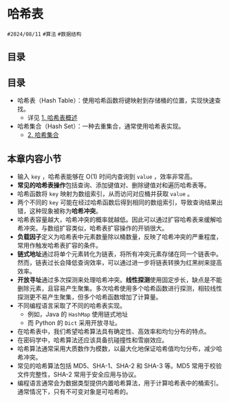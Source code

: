 
# 哈希表

`#2024/08/11` `#算法` `#数据结构` 


## 目录
<!-- toc -->
 ## 目录 

- 哈希表（Hash Table）：使用哈希函数将键映射到存储桶的位置，实现快速查找。
	- 详见 [1. 哈希表概述](/post/Uj5TsfzB.html)
- 哈希集合（Hash Set）：一种去重集合，通常使用哈希表实现。
	- [2. 哈希集合](/post/181hMjps.html)

## 本章内容小节

- 输入 `key` ，哈希表能够在 O(1) 时间内查询到 `value` ，效率非常高。
- **常见的哈希表操作**包括查询、添加键值对、删除键值对和遍历哈希表等。
- 哈希函数将 `key` 映射为数组索引，从而访问对应桶并获取 `value` 。
- 两个不同的 `key` 可能在经过哈希函数后得到相同的数组索引，导致查询结果出错，这种现象被称为**哈希冲突**。
- 哈希表容量越大，哈希冲突的概率就越低。因此可以通过扩容哈希表来缓解哈希冲突。与数组扩容类似，哈希表扩容操作的开销很大。
- **负载因子**定义为哈希表中元素数量除以桶数量，反映了哈希冲突的严重程度，常用作触发哈希表扩容的条件。
- **链式地址**通过将单个元素转化为链表，将所有冲突元素存储在同一个链表中。然而，链表过长会降低查询效率，可以通过进一步将链表转换为红黑树来提高效率。
- **开放寻址**通过多次探测来处理哈希冲突。**线性探测**使用固定步长，缺点是不能删除元素，且容易产生聚集。多次哈希使用多个哈希函数进行探测，相较线性探测更不易产生聚集，但多个哈希函数增加了计算量。
- 不同编程语言采取了不同的哈希表实现。
	- 例如，Java 的 `HashMap` 使用链式地址
	- 而 Python 的 `Dict` 采用开放寻址。
- 在哈希表中，我们希望哈希算法具有确定性、高效率和均匀分布的特点。
- 在密码学中，哈希算法还应该具备抗碰撞性和雪崩效应。
- 哈希算法通常采用大质数作为模数，以最大化地保证哈希值均匀分布，减少哈希冲突。
- 常见的哈希算法包括 MD5、SHA-1、SHA-2 和 SHA-3 等。MD5 常用于校验文件完整性，SHA-2 常用于安全应用与协议。
- 编程语言通常会为数据类型提供内置哈希算法，用于计算哈希表中的桶索引。通常情况下，只有不可变对象是可哈希的。